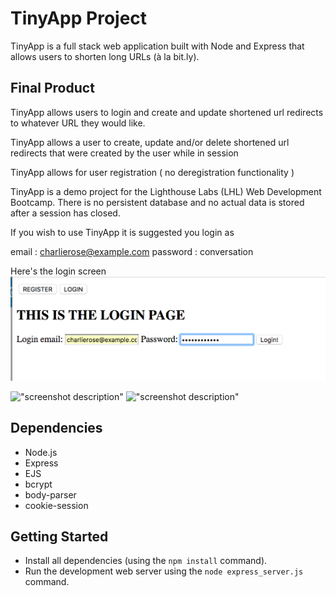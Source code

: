 
# TinyApp Project

TinyApp is a full stack web application built with Node and Express that allows users to shorten long URLs (à la bit.ly).

## Final Product

TinyApp allows users to login and create and update shortened url redirects to whatever URL they would like.

TinyApp allows a user to create, update and/or delete shortened url redirects that were created by the user while in session

TinyApp allows for user registration ( no deregistration functionality )


TinyApp is a demo project for the Lighthouse Labs (LHL) Web Development Bootcamp.
There is no persistent database and no actual data is stored after a session has closed.

If you wish to use TinyApp it is suggested you login as

email : charlierose@example.com
password : conversation

Here's the login screen
![TinyApp Login Screen - where it all starts](./docs/TinyAppLogin.png)

!["screenshot description"](#)
!["screenshot description"](#)

## Dependencies

- Node.js
- Express
- EJS
- bcrypt
- body-parser
- cookie-session

## Getting Started

- Install all dependencies (using the `npm install` command).
- Run the development web server using the `node express_server.js` command.

